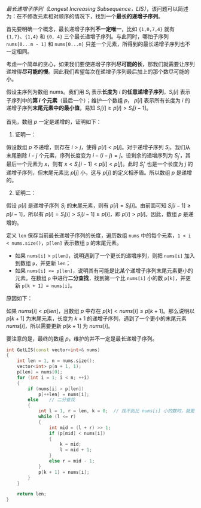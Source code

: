 *最长递增子序列（Longest Increasing Subsequence，LIS）*，该问题可以简述为：在不修改元素相对顺序的情况下，找到一个**最长的递增子序列**。

首先要明确一个概念，最长递增子序列**不一定唯一**，比如 `{1,0,7,4}` 就有 `{1,7}`、`{1,4}` 和 `{0, 4}` 三个最长递增子序列。与此同时，哪怕子序列 `nums[0...m - 1]` 和 `nums[0...m]` 只差一个元素，所得到的最长递增子序列也不一定相同。

考虑一个简单的贪心，如果我们要使递增子序列**尽可能的长**，那我们就需要让序列递增得**尽可能的慢**。因此我们希望每次在递增子序列最后加上的那个数尽可能的小。

假设主序列为数组 nums。我们用 $S_i$ 表示**长度为** $i$ 的**任意递增子序列**，$S_i[i]$ 表示子序列中的**第 $i$ 个元素**（最后一个）；维护一个数组 $p$， $p[i]$ 表示所有长度为 $i$ 的递增子序列**末尾元素中的最小值**，易知 $S_i[i] \ge p[i] > S_i[i - 1]$。

首先，数组 $p$ 一定是递增的，证明如下：

1. 证明一：

假设数组 $p$ 不递增，则存在 $i > j$，使得 $p[i] < p[j]$。对于递增子序列 $S_i$，我们从末尾删除 $i - j$ 个元素，序列长度变为 $i - (i - j) = j$。设剩余的递增序列为 $S_j'$，其最后一个元素为 $x$，则有 $x < S_i[i - 1] < p[i] < p[j]$。此时 $S_j'$ 也是一个长度为 $j$ 的递增子序列，但末尾元素比 $p[j]$ 小，这与 $p[j]$ 的定义相矛盾。所以数组 $p$ 是递增的。

2. 证明二：

假设 $p[i]$ 是递增子序列 $S_i$ 的末尾元素，则有 $p[i] = S_i[i]$。由前面可知 $S_i[i - 1] \ge p[i - 1]$，所以有 $p[i] = S_i[i] > S_i[i - 1] \ge p[i]$，即 $p[i] > p[i]$。因此，数组 $p$ 是递增的。

定义 `len` 保存当前最长递增子序列的长度，遍历数组 `nums` 中的每个元素，`1 < i < nums.size()`，`p[len]` 表示数组 `p` 的末尾元素。
- 如果 `nums[i]` > `p[len]`，说明遇到了一个更长的递增序列，则把 `nums[i]` 加入到数组 `p`，并更新 `len`；
- 如果 `nums[i] <= p[len]`，说明其有可能是比某个递增子序列末尾元素更小的元素。在数组 `p` 中进行**二分查找**，找到第一个比 `nums[i]` 小的数 `p[k]`，并更新 `p[k + 1] = nums[i]`。

原因如下：

如果 $nums[i] < p[len]$，且数组 $p$ 中存在 $p[k] < nums[i] \le p[k + 1]$。那么说明以 $p[k + 1]$ 为末尾元素，长度为 $k + 1$ 的递增子序列，遇到了一个更小的末尾元素 $nums[i]$，所以需要更新 $p[k + 1]$ 为 $nums[i]$。

要注意的是，最终的数组 $p$，维护的并不一定是最长递增子序列。

```cpp
int GetLIS(const vector<int>& nums)
{
    int len = 1, n = nums.size();
    vector<int> p(n + 1, 1);
    p[len] = nums[0];
    for (int i = 1; i < n; ++i)
    {
        if (nums[i] > p[len])
            p[++len] = nums[i];
        else    // 二分查找
        {
            int l = 1, r = len, k = 0;  // 找不到比 nums[i] 小的数时，就更新 p[1]
            while (l <= r)
            {
                int mid = (l + r) >> 1;
                if (p[mid] < nums[i])
                {
                    k = mid;
                    l = mid + 1;
                }
                else r = mid - 1;
            }
            p[k + 1] = nums[i];
        }
    }

    return len;
}
```
